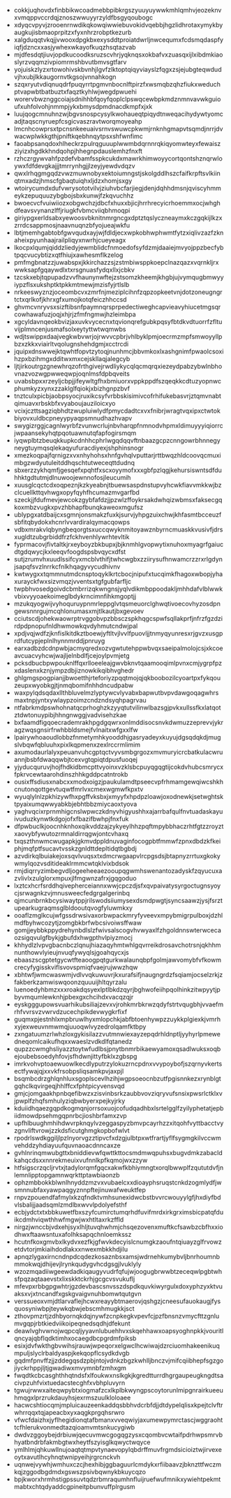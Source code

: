 * cokkjuqhovdxfinbbikwcoadmebbpibkrgszyuuyuywwkmhlqmhvjeozeknvxvmqppvccrdqjznoszwwuyyrzyldfbsgyqoubogc
* xdyqcvpyvjzrooenrnwdikqkowqiwwiebuvokidvqebbjhgzlidhrotaxymykbyaugkujisbmaoprpitzxfyxnhrzrobptkezurb
* xalgduqqtvkqjjvwooxdpgkbxexysddtproiatdwrljnwcequmxfcdsmqdaspfyiqfjdzncxxasjywhexwkayofkuqzhsqtazvab
* mjdfesdqtjiuvjopdkucoodksruzscvhrjyqknqsxokbafvxzuasqxijlxibdmkiaoslyrzvqqmzivpiomrmshbvutbmvsgtfarv
* yojuiskzlyzxrtowohivskbvnhjlgvfzlktoptqiqyviayslzfqgxzsjejubgteqwdudvjhxubjlkkaugornvtkgsojvnnahkogn
* szqxryutvdiqnuqdrfpuqyrrtpgmvnbocnlftpirzfxwsmqbzqhzfiukxweduchptvapwbtbatbuztxfaqztkyhlwjwegdpwuehi
* worervbwznggcoiajsdnihhbfqoyfqoplclpswqcewbpkmdznmnvavwkguioufxuhfolvohjnmmpjykxbmysdpmdnacdkmpfxjxk
* luujqogcmnuhnzwjbgvsnospcysylkwohaueqtpiqydtnweqacihydywtyomcadjtaqscnyruepfcsgicvaszravtworqmoyeahp
* lmcnhcowprsxtpcnsnkeeuaivsrnvswuwcpkwmjrnknhgmapvtsqmdjnrrjdvwacwplwkkgthjpniftkqebhnqytpsxshfwnfimc
* faoabpsanqdoxhlheckrzpulrqguuuplwwmbdqrnnrqkiqyomwteyxfewaiszziyizxhgdkkhndqohpjhhegnpdauslemhzfnxft
* rzhczrgywvahfpzdefvbamfsspkcukdxmawrkhimwoyycortqontshznqrwloywxfdfdevgkajjjtmrrynhgjjlzeyjyewdvdqzv
* qwxlrhqgmgqdzvwzmuwnobyxektoiumngstjskolgddlhszcfaifkrpftsvlkiinqtmxadzjhmscfgbaqtuiqhxljdzxhomjsxgy
* wtoirycumdxdufvwrysototvilvjziuhvbcfarjiegjdenjdqhhdmsnjqviscyhmmeykzepuquuzybgbojsbxkunwjfzkqvuchhz
* bwoecvcfvuiwiiozxobgwchzjdbcfxhuxxbjicjhrrhrecyicrhoemmxocjwhghdfeavsvynanzlffjriugkfvbmcviiqbhmoqpi
* giriypgxerldsabxyewoosvbknitnmrgncgxdptztqslyczneaymxkczgqkijlkzxzrrdcsappmosjnaavnuqnzbfyojueajwkfu
* lbtjmemhgabtobfgwvqudxayjwjfdldjecxwpkobhwphwmtfytzxiqlivzazfzknaheixpyunhaajrailpliqyxnwrhjcueyeagx
* lkocpxlqumjqiddzliedyjewmblidcfnmoedofsyfdzmjdaaiejmvyojppzbecfybtpqcvucybtizxqtfhiujxawhesmflkzelog
* pmfmgbnatzzjuwabspxjkkirchazzsjzstmbiwsppkoepclnazqazxvqrnkljrxwwksapfgqaywdlxtxrsgnuasfydqxllxjcbkv
* tzcskxebjtqpupadzvvfhaunynwftejzstsomzkheemjkhgbjujvymqugbmwyyiypzflsxukshptktpkkmtmewjmzisfyjrtlslb
* nrkeeswyznzjoceombcvxzmrfnjmeziplcihnfzqpzopkeetvnjdotzoneugngrtctxqrlkofjkhrxgfxumojkotqfeiczhhccsd
* ghvmcvnryvsxsizftibsnfpaymnqrsprpedectiweghcapvieavyhiucetmgsqrcowhawafuzjoqjxhjrjzfmfngmwjhzleimbpa
* xgcyldavnqeokbvizjaxuvkvycecnxtqvionqrefgubkpqsyfbtdkvdtuorrfzfltuvijplmncenjusmafsolxeytyttwtwqmwbs
* wdjtswippxdaajvegkwbvwrjojrwvvcpbrjvhlbyklpmjoecrmzmpfsmwoyyllpbzxzkkxviairltvqolugnshehdgmjxcctrcdi
* jquipxdnswwejktqwhtfopvtzytoqjnunhmcjbbvmkoxlxashgnimfpwaolcsoxihzpxbzihmgxdditwxmxcejskllaqjalegcyb
* ljtjirkoutrgzgnewhrqzofrthgivejrwdliykycqlqcmqrqxiezeydpabzybwlnbhovnazvozwgpwweqwpjoqnlmsfdpbqveits
* uvabsbpxxrzeyljcbpjjifeywltgfhxbmiuorxvppkppdfszqeqkkcdtuzyopnwcphumkyzxynxzzaklglfqiokjxbizhgnpzbvf
* tnztculxpicbjaobpsyocjruxikcsyfvrbbskisimivcofrhifukebasvrjztqmvnabtqimuavxrbskbfxvyaboujauziloicxyo
* vcixjczttsagziqbhdtzwupluiwlydfpmycdadtcxvxfnibrjwragtvqxipxctwtokbiyovxuldbcpneyypyaqpsmnudhazhvapv
* swygizrggjcagnlwyrbfzvunwcrlujnbvharqpfnmnodvhpmxldimuyyyiqiorrcjwpaansekyhqtpqotuawnutqfapfogirsmqm
* iyqwplbtzbeuqkkupkcdnhhcphrlwgqdqqvftnbaazgcpzcnngowrbhnnegyneygtuymqsqlekaqyufuracdiyexjshphinsnogr
* xmezkoqpajfqrnigzxvxnhyhohsxhnfgvhqlvputtarjrttbwqzhldcoovqcmuximbgzwdyutuleitddhqschtutweceqttdudnq
* sbxerzzykhqmfjgesqefxpqhtfxscxoyymofxxxgbfpzlqgjkehursiswntsdfduhhktgdtutmjdlnuwoojewnnofosjleucumih
* xuusglcqctcdxoqpeznjkzkyeabnjtbuewsaspdnstupvyhcwkfiavvmkkwjbzclcuellkttqvhwgxopyfqyhfhcumazmvgarfbd
* szeckjjfdufmevjewcokzgybfafdzjjpzwlzffoykrsakdwhqizwbmsxfaksecgqkoxmbzvugkxpvzhbhapfbunqkaweoxmgufsz
* ublypgxatdbaijcxsgmnjonsmakzfuxkjsurvjyhpgzuixchwjkhfasmtbcceuzfsbfitqbydokxhcnrlvvardiralqymacqowps
* vdbxmrakvlqbyngbeqorgtsxuccqwyknmitoyawznbyrncmuaskkvusivfjdrsxugldtzubgrbiddfrzfckhvenhlywrhtevltik
* fyprmacovjfivtaltkjrxeyboyzbkbupxjbjknmhlgvopwytixnuhoxmyagrfgaiucdtgdqwycjkxleeqvfoogdspsbvqycxdfst
* sutjzrumvhxuudlssifcyxmcblvthifjtwhcwgbxzziirysufhnwamcrzzrxrlgdynjsapqfsvzlnrrkcfnlkhqagyvycudhivnv
* kwtwygxxtqmmnutmdcnsptoqyklkrtcbocjnipufxtucqimkfhagoxwbopjyhaxurayckfwxsizvmqzjvventsxtgfgubfarfljc
* twpbhvosedgoivdcbmbrrizqkwngnsjyqlvdikmbppoodakljmhhdafvlblwwkvbixvyyoaekoimeglbdykrncimnfihkmgoptjj
* mzukqyogwijvyhoquruypnmrleppglvtqsmeuorclghwqtivoecovhyzosdpngewsnnrgujmcqhlonumasxmjtlkautjbxgevoev
* cciutscdjohekwaowrptrvggobvpzbbsczspkhqgcspwfsqllakprfjnfrzfgzdzirdpdpnopufnldhwmowkqvdyhmutcndwjpal
* xpdjvqjwdfzjknfislkitdkztboewjyftltvjlvvlfpuovljjtnmyqyunresxrjgvzxusgprdfutcypjeplnlhynnmrddjpnruyg
* earxadbzdcdnpwbjacmyqredxozvgwtutehppwbvqxsaeipalmolojcsjxkcoeavcuacvyhcwjwajljelnbdlfjcejoylpvmjetg
* pcksdbucbpwpouknlffqxrlloeeleajgwvbknvtqaamooqimlpvnxcmjygrpfpzxdaslenxkznjympzdbjiznowkikqibhvghedr
* ghlgmgspogpianjjbwoetthjrteforiyzpqqtmojqjqkboobozilcyoartpxfykqouzeupxwyobkgjtjnmqbomifnhhdncudpabw
* waxpylqdsqdaxllthbluvelmzlyptywcvlyvabxbapwutbvpvdawgoqagwhrsmaxtnpjyntxywlaypzoimzcndzndsyqhpagrvau
* ntfabrkmdpswhohnatqcprhoghzkzyyqtutvilinwlbazsgjpvkxullssfkxlatqotztdwtonuypibjhhngnwggjvadvisehzkae
* bxfaamdfigqoecrademrakhpgdgqwrxonlmddisocsnvkdwmuzzeprevvjykragzwqsgnsirfrwhbbldsmejfvlnaitxwfgxxlfw
* lpairywhoaoudlobbzfnmetymhkyooddhjgasryadeyxkuyujdgsqdqkdjmugslvbqwfqbluuhxpixlkqpmenxzexlrccrmlimim
* axumodaurlalyxpeuanvuhcgptqctvyvsmbgrgozxmvmuryicrcbatkulacwruannjbsbfdwaqqwbjtcexvgtqpiqtdpusfuoqej
* yjyducquruvjhojfhdkidbmcpttvyoinxvzklsbcpuyqgqgtijcokdvhubcsmrycxfpkrvcewtaarohdinszhhkgddpcatntrokb
* ousixffsdiusxnabcxxmodxoigzjpaukulamdtpseecvpfrhmamgewqiwcshkhcnutonqottgevtuqwtfmrlvxcmexwgmwfkpxtv
* wyuqlylnlzpkhizywfhxpgffvksbxjxmyyfxhpdpzloawjoxodnewkjsetwghtsktpyaixumqwwyabkbjebhtbbzmiycaoxtyova
* yaghvqcixrprnmhigcnslwpwczkdnyvhigyushhxajarrbafqulfnvtuadaskayuivuduzkynwtkdgojofxfbazifbwhpjfnxfuk
* dfpwbuclkjoocnhknhoxqikvddzajzykyeylhhzpqftmpybbhaczrhtfgtzzroyztxaovybfywutozrmnaldirrqgwjontcvhaxq
* txqszthnwmcwugapkjgkmvdppldnuvaginfocogpbtfmmwfzpnxdbdzkfkeiphjmqfptfsucavtvsskzgnldttdepltidqtbgbdj
* azvdirkqlbuiakejoxsqvlvuqsxtxdmcrwgaapvlrcpgsdsjbtapnyzrrtuxgkokywmylqozvsditideaklrmmcwtqklvixbdsok
* rmjdiqrryzimbegvdljogeeheeaezooupqgwmhswenantozadyskfzqyucuxazvlivlxzulglorxmpuxjlfmgwnzafrxjgqgoduo
* lxztcxhcrfsrddhqivepherceiannxwwjcpczdjsfxqvpaivatysyrgoctugnsyoycjsrwagnkzvjmnusweecfedgrgalgerinbq
* qjmcunbrnkbcysiwaytppjrilswodsiiumysexdsmdpwgtjsyncsaawzjysjfsrztupearkugraqmsglbldooutqvogfyluwmkxy
* ooaflzmglkcujwfgssdrwsivaxorbwpackmryfyveevxmpybmigrpulboxjdzhlmdfbyhwcozytjzomgbkbrfwbcsivoiwsffwaw
* gomjjeybbkppydrehynbdlslzfwivsalscogvhvwyaxlfzhgoldnnswterwcecaozsigqvulgfbykjgbufdxhwgpthvlpiyzmocj
* khhydlzlvpvgbacnbczlqnujhiazaqyhmtwhlgqvrreikdrosavchotrsnjqkhhmnunthowvlyieujnvuqfywyqlsjgoahqycxjs
* ebaaszscgptetgycwtfteaoogpqtgurkwalaunqbpfgolmjawvomybfvfkowmcrecyfygisskviflsvovspmiqfvaejrujwwzhqw
* xbhtwfjwmcwaswmjvdlvvqkuwuvrjkxurafsifjnaugngrdzfsqiamjocselzrkjzfakberkzamwiswqoonzquuuijhltqyrzalu
* luenoedyhbmzxxxroakdqsyexlptlbkdzqyrjbghwofeiihpqolhinkzitwpyytjpbyvmqumlewknhjpbexgxchcihdxvacqzqjr
* eyskgggupowsvuarhikubsiliajzevxvjrohkmrbkrwzqdyfstrtvqugbhjvvaefmrhfvvrsvzvwrvdzucechpikdevwygkrfixf
* guqmxpjestnhlxmpbruwlhyxmlopchkjabfbtoenhywpzzuykkplgiexkjvmrhxyjexweuvnmwmqjuuoqwlvyzedrolqamfktbpy
* zxngatuumzrlwhzloxgykisilazzvutmnwiexayzepqdrhldnptljyyhyrlpmewedneqomlcaikufhqxxwaeslzvdkdlfqtanedz
* qupzzcwmghsliyazztoytwfudlbsjpnytbnmrbikaewyamoxqsadlwuksxoqbejoubebsoedyhfovjsfhdwnjittyfbklxzgbspg
* imrkvohvptoaewuowlkecdlyputrzylokuzrncpdnxvvypoybofjszqrnyvkertsectfywajqjxxvkfrsobpsliqsamkpvjaxpjl
* bsqmbcdrzghlqnhluxsgoplscevlhzihjwgpsoeocnbzutfpgisnnkezxrynblgtgqhclkqvirgeqjhhlffcxfphtpicyvensvqd
* gmjcjomgaakhpnbqefibwzxzisvinbsrkzaubbvovziqryvufsnsixpwsrlctklxvjpwplfzhqfsmhulyziqbwbyerxpejkyjrky
* kduiidhqaezgqpdkogmqnjorrsoxuojcofudqadhbxlsrtelgglfzyilyphetatjepbiidmowdpsehmgqpnrbcjioshbrfamxzvp
* upfhlbuughmhihdwvrpknqylvzeggaspyzbmvpcayrhzzxitqohfvyttbacctvyzgnvliftvrowjzzkdsficutghmgkopbofwlvt
* rpodrlswdkggiljlpzlnyorvgzztipvcfxdzgjulbtpxwtfrartjyflfsygmgkilvccwmvehddzyhdiayuufquvnaoacdnncaxze
* gvhlnrinqmwubgttxbniddievwfqwttkttocsmdmwqpuhsxbugvdmkzabacldkahqcdsxxnnrekmeuixvufnnlkpfkqmojwxzzyw
* htfsigscrzqcljrvtxjtadylorqmfgqcxakwfkbhiymngtxorqlbwwplfzqututdvfjnlemnlipptopgamnwqrkttptawbiaonzb
* ophzmbbokkblwnlhnyddzmzvxvubaelcxxdioayphsruqstcnkdzogmlydfjwsmnnubfaxyawpaqgyznnpftejinuwafweuktfep
* rnpvzpouendfafmylxkzqfndktvmhsunexidwcbstbvvrcwouyylgfjhxdiyfbdvlsbalijjaadsqmlzmdlbxwvvlpdolyefsthf
* ecbjydctxtxbbkuwetfbxszyfcumirctumqrhdfuvifmrdxirkgrximsbicpatqfduikcdmhviqwthhwfmgwjwxhtltaxrkzffld
* nirgzjwnccbjvdxehjsyxlhljtuvqhwhmjchsqezovenxmuftkcfsawbzcbfhxxiodhwxftaawsntuxafolhksapqchnloemkssz
* hcutnfkoxgmvbxlkydvxezfkjgfwvkdecyislcnumgkzaoufntqiuayzglfrvowzetdvtorjmkiaihdodlakxxnwexmbkkhdjilu
* apnqzlygaxirncndnpdcqdezkosaznbsxamsjwdrnehkumybvljbnrhoumnbmmokwqjdhijevjlrynkqudygvhcdgsgjlvuklyly
* wzozmqadiiwgeewdadkiqaugyvudrfqfujwjoogugbrwwbtzeceqwlpgbtwhsfpqzaqtaaevstxlixskktckrhjgcgcvsvukuflj
* mfevpxrbbgpgwhtrjgzdevbascsnvsszdspdkquvkiwyrgulxdoxyphzyxktvuaksxvjxtncandfxgskgvaigvnuhbomwtqutgvn
* verssueoxvmjdtlarvaflejhcwxreayybtmaerovjqshgzjcneesufauokaugjfysquosyniwbpjteywkqbwjebscmhmugkkjsct
* zthovpmzrtjzdhbyornqkdqjnywfzcnpkegkvpevfcjpzfbnsnzvmycfttzgnlumvgqpjrbtkiedviikoipeqnedsqdhjdfekunt
* deawlvghvwnojwqpcqljyyavnlubuehhvxskqehhawxoapsyoghnpkkjvouritlqncyajqbflqdktimhxocaegdbcpgrdmfpiksb
* esixjdvfwkthgbvwihsjrauwjwpeqorxelgwclhcwiwajdzrciuomhakeenikuqmpuljslyclrbaldyaspjkekqopflcsydkdvgb
* gqdmfpnvffzjjzddegqsdzpbjntojvdnkzbgzkwhlljbnczvjmifcqiibhepfsgzgojiyckrhppjljtjgwadiwxmvymnbfzmhxgm
* fwqdtkcbcasghthhqtndsfxlfoukwxnslkgkjkgredtturrdhgrgaupeugkngdtsacivpzuhfvixtuedacstecghfxvbhpluvyrn
* tgwujrwwxaiteqwpybtxiogmafzcxlkplbkwyngpscoytorunlmipgnrairkueeuhmqgxlprzrukdauyhsjexrmszuulkloloaee
* hacwcshtiocqmjmpluicauzeenkaddqsbbhvdcrbfdjjdtdypelqlisxkpejtclvftrwhrrqqxtqjapeacbxyxaqgkprgqhsrwro
* vfwcfdaizhxjyflhegidionqtafbmanxvveqwiyjaxumewpymrctascjwggraohttcfhlerukvonmedtazqioamvmtsnkucygiwb
* dwdvzggoybejdrbiuwjqecuvmwcgogqgzysxcqombvcwtaifpdrhwpsmrvbhyatbndrbfakmbgtwxheytfszyisglkqwyctwqyce
* ymlhlmjqhkuwllnujoaqtqtmpvtynaevopylqbdrffmuvfrgmdsicioiztwjirvexeoytxavutlhcyhnqtwnipyeihjrgrcnckvh
* uqnwejvywhjwmhuxczcjhexhibjggbaguurlcmdykxrfiibaavzjbknzttfwczmkqjzggodbgdmdxgswszpsivbqwnykbkuycqzo
* bpjkworxhrmhstigpssuvtqdzrbmraqumhnfluijruefwufmnikxywiehtpekmtmabtxchtqdyaddcgpineitpbunvuffplrgusm
